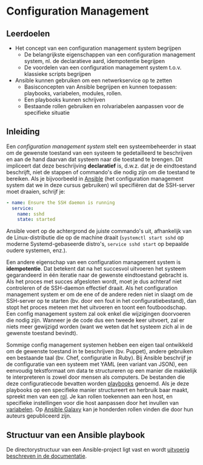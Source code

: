 # Configuration Management

## Leerdoelen

- Het concept van een configuration management system begrijpen
    - De belangrijkste eigenschappen van een configuration management system, nl. de declaratieve aard, idempotentie begrijpen
    - De voordelen van een configuration management system t.o.v. klassieke scripts begrijpen
- Ansible kunnen gebruiken om een netwerkservice op te zetten
    - Basisconcepten van Ansible begrijpen en kunnen toepassen: playbooks, variabelen, modules, rollen.
    - Een playbooks kunnen schrijven
    - Bestaande rollen gebruiken en rolvariabelen aanpassen voor de specifieke situatie

## Inleiding

Een *configuration management system* stelt een systeembeheerder in staat om de gewenste toestand van een systeem te gedetailleerd te beschrijven en aan de hand daarvan dat systeem naar die toestand te brengen. Dit impliceert dat deze beschrijving **declaratief** is, d.w.z. dat je de eindtoestand beschrijft, niet de stappen of commando's die nodig zijn om die toestand te bereiken. Als je bijvoorbeeld in [Ansible](https://www.ansible.com) (het configuration management system dat we in deze cursus gebruiken) wil specifiëren dat de SSH-server moet draaien, schrijf je:

```yaml
- name: Ensure the SSH daemon is running
  service:
    name: sshd
    state: started
```

Ansible voert op de achtergrond de juiste commando's uit, afhankelijk van de Linux-distributie die op de machine draait (`systemctl start sshd` op moderne Systemd-gebaseerde distro's, `service sshd start` op bepaalde oudere systemen, enz.).

Een andere eigenschap van een configuration management system is **idempotentie**. Dat betekent dat na het succesvol uitvoeren het systeem gegarandeerd in één iteratie naar de gewenste eindtoestand gebracht is. Als het proces met succes afgesloten wordt, moet je dus achteraf niet controleren of de SSH-daemon effectief draait. Als het configuration management system er om de ene of de andere reden niet in slaagt om de SSH-server op te starten (bv. door een fout in het configuratiebestand), dan stopt het proces meteen met het uitvoeren en toont een foutboodschap. Een config management system zal ook enkel die wijzigingen doorvoeren die nodig zijn. Wanneer je de code dus een tweede keer uitvoert, zal er niets meer gewijzigd worden (want we weten dat het systeem zich al in de gewenste toestand bevindt).

Sommige config management systemen hebben een eigen taal ontwikkeld om de gewenste toestand in te beschrijven (bv. Puppet), andere gebruiken een bestaande taal (bv. Chef, configuratie in Ruby). Bij Ansible beschrijf je de configuratie van een systeem met YAML (een variant van JSON), een eenvoudig tekstformaat om data te structureren op een manier die makkelijk te interpreteren is zowel door mensen als computers. De bestanden die deze configuratiecode bevatten worden [playbooks](https://docs.ansible.com/ansible/latest/user_guide/playbooks_intro.html) genoemd. Als je deze playbooks op een specifieke manier structureert en herbruik baar maakt, spreekt men van een [rol](https://docs.ansible.com/ansible/latest/user_guide/playbooks_reuse_roles.html). Je kan rollen toekennen aan een host, en specifieke instellingen voor die host aanpassen door het invullen van [variabelen](https://docs.ansible.com/ansible/latest/user_guide/playbooks_variables.html). Op [Ansible Galaxy](https://galaxy.ansible.com/) kan je honderden rollen vinden die door hun auteurs gepubliceerd zijn.



## Structuur van een Ansible playbook

De directorystructuur van een Ansible-project ligt vast en wordt [uitvoerig beschreven in de documentatie](https://docs.ansible.com/ansible/latest/user_guide/sample_setup.html).
